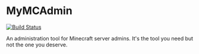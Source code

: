 # MyMCAdmin

[![Build Status](https://travis-ci.org/durandj/mymcadmin.svg?branch=master)](https://travis-ci.org/durandj/mymcadmin)

An administration tool for Minecraft server admins. It's the tool you need
but not the one you deserve.

